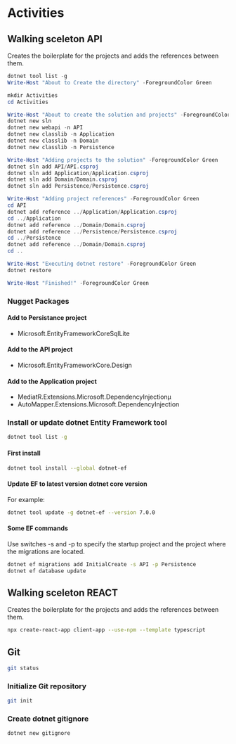 # Activities

## Walking sceleton API

Creates the boilerplate for the projects and adds the references between them.

```powershell
dotnet tool list -g
Write-Host "About to Create the directory" -ForegroundColor Green

mkdir Activities
cd Activities

Write-Host "About to create the solution and projects" -ForegroundColor Green
dotnet new sln
dotnet new webapi -n API
dotnet new classlib -n Application
dotnet new classlib -n Domain
dotnet new classlib -n Persistence

Write-Host "Adding projects to the solution" -ForegroundColor Green
dotnet sln add API/API.csproj
dotnet sln add Application/Application.csproj
dotnet sln add Domain/Domain.csproj
dotnet sln add Persistence/Persistence.csproj

Write-Host "Adding project references" -ForegroundColor Green
cd API
dotnet add reference ../Application/Application.csproj
cd ../Application
dotnet add reference ../Domain/Domain.csproj
dotnet add reference ../Persistence/Persistence.csproj
cd ../Persistence
dotnet add reference ../Domain/Domain.csproj
cd ..

Write-Host "Executing dotnet restore" -ForegroundColor Green
dotnet restore

Write-Host "Finished!" -ForegroundColor Green
```

### Nugget Packages

#### Add to Persistance project

- Microsoft.EntityFrameworkCoreSqlLite

#### Add to the API project

- Microsoft.EntityFrameworkCore.Design

#### Add to the Application project

- MediatR.Extensions.Microsoft.DependencyInjectionµ
- AutoMapper.Extensions.Microsoft.DependencyInjection

### Install or update dotnet Entity Framework tool

```bash
dotnet tool list -g
```

#### First install

```bash
dotnet tool install --global dotnet-ef
```

#### Update EF to latest version dotnet core version

For example:

```bash
dotnet tool update -g dotnet-ef --version 7.0.0
```

#### Some EF commands

Use switches -s and -p to specify the startup project and the project where the migrations are located.

```bash
dotnet ef migrations add InitialCreate -s API -p Persistence
dotnet ef database update
```

## Walking sceleton REACT

Creates the boilerplate for the projects and adds the references between them.

```bash
npx create-react-app client-app --use-npm --template typescript
```

## Git

```bash
git status
```

### Initialize Git repository

```bash
git init
```

### Create dotnet gitignore

```bash
dotnet new gitignore
```
